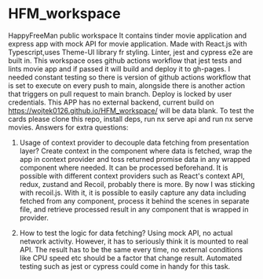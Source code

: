 # HFM_workspace
HappyFreeMan public workspace
It contains tinder movie application and express app with mock API for movie application. Made with React.js with Typescript,uses Theme-UI library fr styling. Linter, jest and cypress e2e are built in. This workspace oses github actions workflow that jest tests and lints movie app and if passed it will build and deploy it to gh-pages. I needed constant testing so there is version of github actions workflow that is set to execute on every push to main, alongside there is another action that triggers on pull request to main branch. Deploy is locked by user credentials. This APP has no external backend, current build on https://wojtek0126.github.io/HFM_workspace/ will be data blank. To test the cards please clone this repo, install deps, run nx serve api and run nx serve movies. Answers for extra questions:   
1. Usage of context provider to decouple data fetching from presentation layer? Create context in the component where data is fetched, wrap the app in context provider and toss returned promise data in any wrapped component where needed. It can be processed beforehand.
   It is possible with different context providers such as React's context API, redux, zustand and Recoil, probably there is more.
   By now I was sticking with recoil.js. With it, it is possible to easily capture any data including fetched from any component, process it behind the scenes in separate file,
   and retrieve processed result in any component that is wrapped in provider.

2. How to test the logic for data fetching? Using mock API, no actual network activity. However, it has to seriously think it is mounted to real API. The result has to be
	the same every time, no external conditions like CPU speed etc should be a factor that change result. Automated testing such as jest or cypress could come in handy for this task. 	
